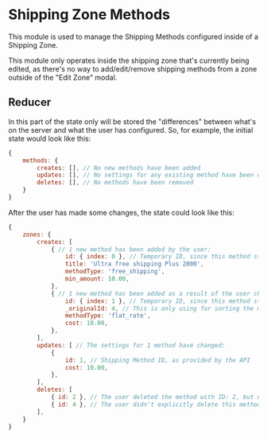 # Shipping Zone Methods

This module is used to manage the Shipping Methods configured inside of a Shipping Zone.

This module only operates inside the shipping zone that's currently being edited, as there's no
way to add/edit/remove shipping methods from a zone outside of the "Edit Zone" modal.

## Reducer

In this part of the state only will be stored the "differences" between what's on the server and what the user has configured.
So, for example, the initial state would look like this:

```js
{
	methods: {
		creates: [], // No new methods have been added
		updates: [], // No settings for any existing method have been changed
		deletes: [], // No methods have been removed
	}
}
```

After the user has made some changes, the state could look like this:

```js
{
	zones: {
		creates: [
			{ // 1 new method has been added by the user:
				id: { index: 0 }, // Temporary ID, since this method still doesn't have a real ID provided by the API
				title: 'Ultra free shipping Plus 2000',
				methodType: 'free_shipping',
				min_amount: 10.00,
			},
			{ // 1 new method has been added as a result of the user changing a method's type:
				id: { index: 1 }, // Temporary ID, since this method still doesn't have a real ID provided by the API
				_originalId: 4, // This is only using for sorting the methods, so when the user changes a method's type the UI doesn't jump around
				methodType: 'flat_rate',
				cost: 10.00,
			},
		],
		updates: [ // The settings for 1 method have changed:
			{
				id: 1, // Shipping Method ID, as provided by the API
				cost: 10.00,
			},
		],
		deletes: [
			{ id: 2 }, // The user deleted the method with ID: 2, but none of this has been commited to the server yet
			{ id: 4 }, // The user didn't explicitly delete this method, but it was deleted when changing its type
		],
	}
}
```
